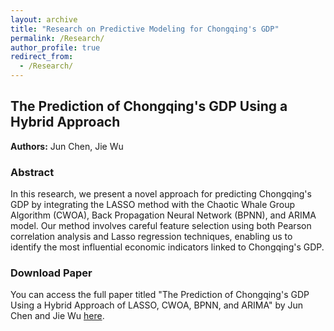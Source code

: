 ```yaml
---
layout: archive
title: "Research on Predictive Modeling for Chongqing's GDP"
permalink: /Research/
author_profile: true
redirect_from: 
  - /Research/
---
```


## The Prediction of Chongqing's GDP Using a Hybrid Approach

**Authors:** Jun Chen, Jie Wu  

### Abstract

In this research, we present a novel approach for predicting Chongqing's GDP by integrating the LASSO method with the Chaotic Whale Group Algorithm (CWOA), Back Propagation Neural Network (BPNN), and ARIMA model. Our method involves careful feature selection using both Pearson correlation analysis and Lasso regression techniques, enabling us to identify the most influential economic indicators linked to Chongqing's GDP.

### Download Paper

You can access the full paper titled "The Prediction of Chongqing's GDP Using a Hybrid Approach of LASSO, CWOA, BPNN, and ARIMA" by Jun Chen and Jie Wu [here](http://ChenJuntao1.github.io/files/My%20paper1.pdf).

